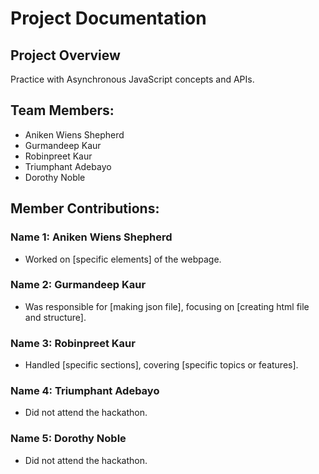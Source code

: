 # Project Documentation

## Project Overview

Practice with Asynchronous JavaScript concepts and APIs.

## Team Members:

-   Aniken Wiens Shepherd
-   Gurmandeep Kaur
-   Robinpreet Kaur
-   Triumphant Adebayo
-   Dorothy Noble

## Member Contributions:

### Name 1: Aniken Wiens Shepherd

-   Worked on [specific elements] of the webpage.

### Name 2: Gurmandeep Kaur

-   Was responsible for [making json file], focusing on [creating html file and structure].

### Name 3: Robinpreet Kaur

-   Handled [specific sections], covering [specific topics or features].

### Name 4: Triumphant Adebayo

-   Did not attend the hackathon.

### Name 5: Dorothy Noble

-   Did not attend the hackathon.